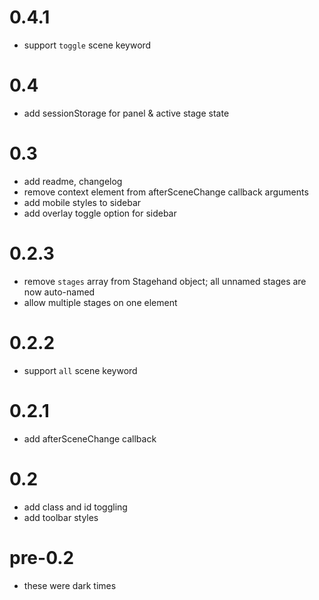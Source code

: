 # 0.4.1

- support `toggle` scene keyword

# 0.4

- add sessionStorage for panel & active stage state

# 0.3

- add readme, changelog
- remove context element from afterSceneChange callback arguments
- add mobile styles to sidebar
- add overlay toggle option for sidebar

# 0.2.3

- remove `stages` array from Stagehand object; all unnamed stages are now auto-named
- allow multiple stages on one element

# 0.2.2

- support `all` scene keyword

# 0.2.1

- add afterSceneChange callback

# 0.2

- add class and id toggling
- add toolbar styles

# pre-0.2

- these were dark times